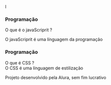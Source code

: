 <!DOCTYPE html>
<html lang="pt-br">
<head>
    <meta charset="UTF-8">
    <meta name="viewport" content="width=device-width, initial-scale=1.0">
    <link rel="stylesheet" href="assets/style.css">
    <title>Flashcard</title>
</head>  
<body>
    I<main>
<section id="container">
    <article class="cartao">
        <div class="cartao_conteudo"></div>
        <h3>Programação</h3>
        <div class="cartao_conteudo_pergunta">
            <p>O que é o javaScriprit ?</p>
        </div>
        <div class="cartao_conteudo_resposta">
            <p>O javaScriprit é uma línguagem da programação </p>
        </div>
    </article>
    <article class="cartao">
        <div class="cartao_conteudo">
            <h3> Programação </h3>
            <div class="cartao_conteudo_pergunta">
                O que é CSS ?
            </div>
            <div class="cartao_conteudo_resposta">
                O CSS é uma línguagem de estilização 
            </div>
        </div>
    </article>
</section>
    </main>
    <footer>
        <p>Projeto desenvolvido pela Alura, sem fim lucrativo</p>
    </footer>
    
</body>
</html>

